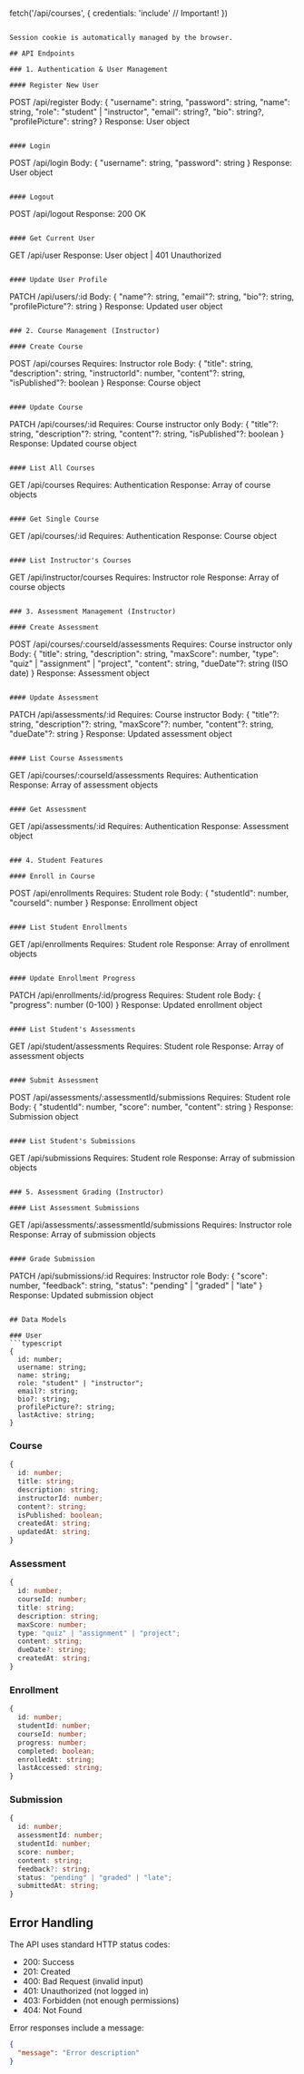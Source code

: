 fetch('/api/courses', {
  credentials: 'include'  // Important!
})
```

Session cookie is automatically managed by the browser.

## API Endpoints

### 1. Authentication & User Management

#### Register New User
```
POST /api/register
Body: {
  "username": string,
  "password": string,
  "name": string,
  "role": "student" | "instructor",
  "email": string?,
  "bio": string?,
  "profilePicture": string?
}
Response: User object
```

#### Login
```
POST /api/login
Body: {
  "username": string,
  "password": string
}
Response: User object
```

#### Logout
```
POST /api/logout
Response: 200 OK
```

#### Get Current User
```
GET /api/user
Response: User object | 401 Unauthorized
```

#### Update User Profile
```
PATCH /api/users/:id
Body: {
  "name"?: string,
  "email"?: string,
  "bio"?: string,
  "profilePicture"?: string
}
Response: Updated user object
```

### 2. Course Management (Instructor)

#### Create Course
```
POST /api/courses
Requires: Instructor role
Body: {
  "title": string,
  "description": string,
  "instructorId": number,
  "content"?: string,
  "isPublished"?: boolean
}
Response: Course object
```

#### Update Course
```
PATCH /api/courses/:id
Requires: Course instructor only
Body: {
  "title"?: string,
  "description"?: string,
  "content"?: string,
  "isPublished"?: boolean
}
Response: Updated course object
```

#### List All Courses
```
GET /api/courses
Requires: Authentication
Response: Array of course objects
```

#### Get Single Course
```
GET /api/courses/:id
Requires: Authentication
Response: Course object
```

#### List Instructor's Courses
```
GET /api/instructor/courses
Requires: Instructor role
Response: Array of course objects
```

### 3. Assessment Management (Instructor)

#### Create Assessment
```
POST /api/courses/:courseId/assessments
Requires: Course instructor only
Body: {
  "title": string,
  "description": string,
  "maxScore": number,
  "type": "quiz" | "assignment" | "project",
  "content": string,
  "dueDate"?: string (ISO date)
}
Response: Assessment object
```

#### Update Assessment
```
PATCH /api/assessments/:id
Requires: Course instructor
Body: {
  "title"?: string,
  "description"?: string,
  "maxScore"?: number,
  "content"?: string,
  "dueDate"?: string
}
Response: Updated assessment object
```

#### List Course Assessments
```
GET /api/courses/:courseId/assessments
Requires: Authentication
Response: Array of assessment objects
```

#### Get Assessment
```
GET /api/assessments/:id
Requires: Authentication
Response: Assessment object
```

### 4. Student Features

#### Enroll in Course
```
POST /api/enrollments
Requires: Student role
Body: {
  "studentId": number,
  "courseId": number
}
Response: Enrollment object
```

#### List Student Enrollments
```
GET /api/enrollments
Requires: Student role
Response: Array of enrollment objects
```

#### Update Enrollment Progress
```
PATCH /api/enrollments/:id/progress
Requires: Student role
Body: {
  "progress": number (0-100)
}
Response: Updated enrollment object
```

#### List Student's Assessments
```
GET /api/student/assessments
Requires: Student role
Response: Array of assessment objects
```

#### Submit Assessment
```
POST /api/assessments/:assessmentId/submissions
Requires: Student role
Body: {
  "studentId": number,
  "score": number,
  "content": string
}
Response: Submission object
```

#### List Student's Submissions
```
GET /api/submissions
Requires: Student role
Response: Array of submission objects
```

### 5. Assessment Grading (Instructor)

#### List Assessment Submissions
```
GET /api/assessments/:assessmentId/submissions
Requires: Instructor role
Response: Array of submission objects
```

#### Grade Submission
```
PATCH /api/submissions/:id
Requires: Instructor role
Body: {
  "score": number,
  "feedback": string,
  "status": "pending" | "graded" | "late"
}
Response: Updated submission object
```

## Data Models

### User
```typescript
{
  id: number;
  username: string;
  name: string;
  role: "student" | "instructor";
  email?: string;
  bio?: string;
  profilePicture?: string;
  lastActive: string;
}
```

### Course
```typescript
{
  id: number;
  title: string;
  description: string;
  instructorId: number;
  content?: string;
  isPublished: boolean;
  createdAt: string;
  updatedAt: string;
}
```

### Assessment
```typescript
{
  id: number;
  courseId: number;
  title: string;
  description: string;
  maxScore: number;
  type: "quiz" | "assignment" | "project";
  content: string;
  dueDate?: string;
  createdAt: string;
}
```

### Enrollment
```typescript
{
  id: number;
  studentId: number;
  courseId: number;
  progress: number;
  completed: boolean;
  enrolledAt: string;
  lastAccessed: string;
}
```

### Submission
```typescript
{
  id: number;
  assessmentId: number;
  studentId: number;
  score: number;
  content: string;
  feedback?: string;
  status: "pending" | "graded" | "late";
  submittedAt: string;
}
```

## Error Handling

The API uses standard HTTP status codes:
- 200: Success
- 201: Created
- 400: Bad Request (invalid input)
- 401: Unauthorized (not logged in)
- 403: Forbidden (not enough permissions)
- 404: Not Found

Error responses include a message:
```json
{
  "message": "Error description"
}
